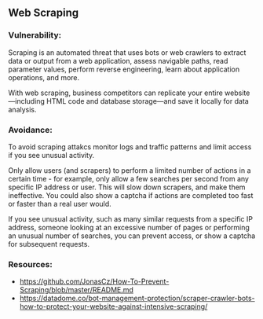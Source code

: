 ## Web Scraping

### Vulnerability:

Scraping is an automated threat that uses bots or web crawlers to extract data or output from a web application, assess navigable paths, read parameter values, perform reverse engineering, learn about application operations, and more.

With web scraping, business competitors can replicate your entire website—including HTML code and database storage—and save it locally for data analysis.

### Avoidance:

To avoid scraping attakcs monitor logs and traffic patterns and limit access if you see unusual activity.

Only allow users (and scrapers) to perform a limited number of actions in a certain time - for example, only allow a few searches per second from any specific IP address or user. This will slow down scrapers, and make them ineffective. You could also show a captcha if actions are completed too fast or faster than a real user would.

If you see unusual activity, such as many similar requests from a specific IP address, someone looking at an excessive number of pages or performing an unusual number of searches, you can prevent access, or show a captcha for subsequent requests.

### Resources:

- https://github.com/JonasCz/How-To-Prevent-Scraping/blob/master/README.md
- https://datadome.co/bot-management-protection/scraper-crawler-bots-how-to-protect-your-website-against-intensive-scraping/